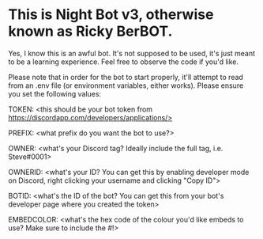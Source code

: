 # This is Night Bot v3, otherwise known as Ricky BerBOT.

Yes, I know this is an awful bot. It's not supposed to be used, it's just meant to be a learning experience. Feel free to observe the code if you'd like.

Please note that in order for the bot to start properly, it'll attempt to read from an .env file (or environment variables, either works). Please ensure you set the following values:

TOKEN: <this should be your bot token from https://discordapp.com/developers/applications/>

PREFIX: <what prefix do you want the bot to use?>

OWNER: <what's your Discord tag? Ideally include the full tag, i.e. Steve#0001>

OWNERID: <what's your ID? You can get this by enabling developer mode on Discord, right clicking your username and clicking "Copy ID">

BOTID: <what's the ID of the bot? You can get this from your bot's developer page where you created the token>

EMBEDCOLOR: <what's the hex code of the colour you'd like embeds to use? Make sure to include the #!>

